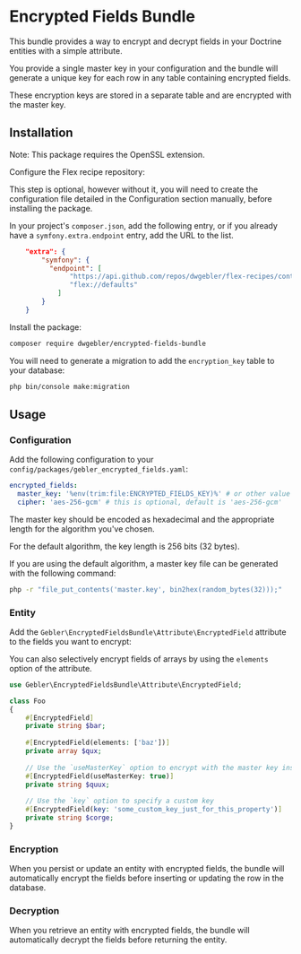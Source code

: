 # Encrypted Fields Bundle

This bundle provides a way to encrypt and decrypt fields in your Doctrine entities with a simple attribute.

You provide a single master key in your configuration and the bundle will generate a unique key for each row
in any table containing encrypted fields.

These encryption keys are stored in a separate table and are encrypted with the master key.

## Installation

Note: This package requires the OpenSSL extension.

Configure the Flex recipe repository:

This step is optional, however without it, you will need to create the configuration file detailed in the Configuration 
section manually, before installing the package.

In your project's `composer.json`, add the following entry, or if you already
have a `symfony.extra.endpoint` entry, add the URL to the list.

```json
    "extra": {
        "symfony": {
          "endpoint": [
               "https://api.github.com/repos/dwgebler/flex-recipes/contents/index.json",
               "flex://defaults"
            ]
        }
    }
```

Install the package:

```bash
composer require dwgebler/encrypted-fields-bundle
```

You will need to generate a migration to add the `encryption_key` table to your database:

```bash
php bin/console make:migration
```

## Usage

### Configuration

Add the following configuration to your `config/packages/gebler_encrypted_fields.yaml`:

```yaml
encrypted_fields:
  master_key: '%env(trim:file:ENCRYPTED_FIELDS_KEY)%' # or other value of your choice
  cipher: 'aes-256-gcm' # this is optional, default is 'aes-256-gcm'
```

The master key should be encoded as hexadecimal and the appropriate length for the algorithm you've chosen.

For the default algorithm, the key length is 256 bits (32 bytes).

If you are using the default algorithm, a master key file can be generated with the following command:

```bash
php -r "file_put_contents('master.key', bin2hex(random_bytes(32)));"
```

### Entity

Add the `Gebler\EncryptedFieldsBundle\Attribute\EncryptedField` attribute to the fields you want to encrypt:

You can also selectively encrypt fields of arrays by using the `elements` option of the attribute.

```php
use Gebler\EncryptedFieldsBundle\Attribute\EncryptedField;

class Foo
{
    #[EncryptedField]
    private string $bar;
    
    #[EncryptedField(elements: ['baz'])]
    private array $qux;
    
    // Use the `useMasterKey` option to encrypt with the master key instead of a field-specific key
    #[EncryptedField(useMasterKey: true)]
    private string $quux;
    
    // Use the `key` option to specify a custom key
    #[EncryptedField(key: 'some_custom_key_just_for_this_property')]
    private string $corge;
}
```

### Encryption

When you persist or update an entity with encrypted fields, the bundle will automatically encrypt the fields before
inserting or updating the row in the database.

### Decryption

When you retrieve an entity with encrypted fields, the bundle will automatically decrypt the fields before
returning the entity.

